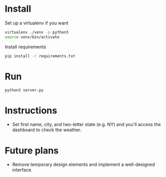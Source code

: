 # Install

Set up a virtualenv if you want

```bash
virtualenv ./venv -p python3
source venv/bin/activate
```

Install requirements

```bash
pip install -r requirements.txt
```

# Run

```bash
python3 server.py
```

# Instructions

- Set first name, city, and two-letter state (e.g. NY) and you'll access the dashboard to check the weather.

# Future plans

- Remove temporary design elements and implement a well-designed interface.
